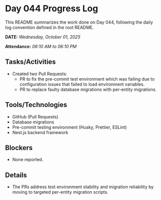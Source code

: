 # Day 044 Progress Log

This README summarizes the work done on Day 044, following the daily log convention defined in the root README.

**DATE:** _Wednesday, October 01, 2025_

**Attendance:** _06:10 AM to 06:10 PM_

## Tasks/Activities

- Created two Pull Requests:
  - PR to fix the pre-commit test environment which was failing due to configuration issues that failed to load environment variables.
  - PR to replace faulty database migrations with per-entity migrations.

## Tools/Technologies

- GitHub (Pull Requests)
- Database migrations
- Pre-commit testing environment (Husky, Prettier, ESLint)
- Nest.js backend framework

## Blockers

- None reported.

## Details

- The PRs address test environment stability and migration reliability by moving to targeted per-entity migration scripts.
